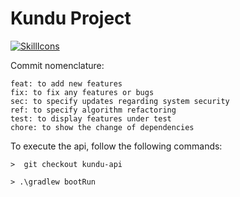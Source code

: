 # Kundu Project

[![SkillIcons](https://skillicons.dev/icons?i=androidstudio,spring,mysql,docker,sentry,kotlin,java,git)](https://skillicons.dev)

Commit nomenclature:
```
feat: to add new features
fix: to fix any features or bugs
sec: to specify updates regarding system security
ref: to specify algorithm refactoring
test: to display features under test
chore: to show the change of dependencies
```

To execute the api, follow the following commands:
```
>  git checkout kundu-api

> .\gradlew bootRun
```
